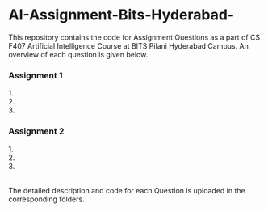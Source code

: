 # AI-Assignment-Bits-Hyderabad-

This repository contains the code for Assignment Questions as a part of CS F407 Artificial Intelligence Course at BITS Pilani Hyderabad Campus. An overview of each question is given below.

### Assignment 1 <br />
  1.<br />
  2.<br />
  3.<br />
### Assignment 2 <br />
  1.<br />
  2.<br />
  3.<br />

<br />
The detailed description and code for each Question is uploaded in the corresponding folders.
